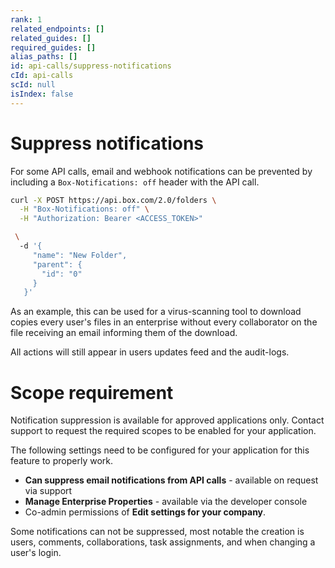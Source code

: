 ```yaml
---
rank: 1
related_endpoints: []
related_guides: []
required_guides: []
alias_paths: []
id: api-calls/suppress-notifications
cId: api-calls
scId: null
isIndex: false
---
```


# Suppress notifications

For some API calls, email and webhook notifications can be prevented by
including a `Box-Notifications: off` header with the API call.

<Tabs>

<Tab title='cURL'>

```sh
curl -X POST https://api.box.com/2.0/folders \
  -H "Box-Notifications: off" \
  -H "Authorization: Bearer <ACCESS_TOKEN>"

 \
  -d '{
     "name": "New Folder",
     "parent": {
       "id": "0"
     }
   }'
```

</Tab>

</Tabs>

As an example, this can be used for a virus-scanning tool to download copies
every user's files in an enterprise without every collaborator on the file
receiving an email informing them of the download.

All actions will still appear in users updates feed and the audit-logs.

<Message style='warning'>

# Scope requirement

Notification suppression is available for approved applications only. Contact
support to request the required scopes to be enabled for your application.

The following settings need to be configured for your application for this feature
to properly work.

* **Can suppress email notifications from API calls** - available on request
  via support
* **Manage Enterprise Properties** - available via the developer console
* Co-admin permissions of **Edit settings for your company**.

</Message>

<Message>

Some notifications can not be suppressed, most notable the creation is users,
comments, collaborations, task assignments, and when changing a user's login.

</Message>
